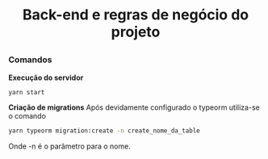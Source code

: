 # <p align=center>Back-end e regras de negócio do projeto</p>

### Comandos

**Execução do servidor**

```bash
yarn start
```

**Criação de migrations**
Após devidamente configurado o typeorm utiliza-se o comando
```bash
yarn typeorm migration:create -n create_nome_da_table
```
Onde -n é o parâmetro para o nome.
